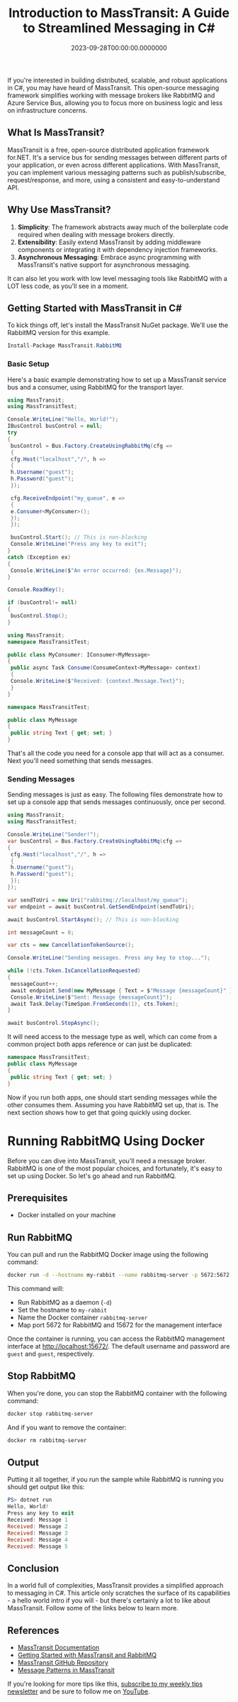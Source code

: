 ﻿---
title: "Introduction to MassTransit: A Guide to Streamlined Messaging in C#"
date: "2023-09-28T00:00:00.0000000"
description: Explore how to simplify message-based architecture in C# applications using MassTransit. This comprehensive guide introduces MassTransit's key features, shows you how to set up a service bus, and integrates with RabbitMQ. Ideal for developers looking to build scalable and robust distributed systems.
featuredImage: /img/introduction-to-masstransit-csharp-guide.png
---

If you're interested in building distributed, scalable, and robust applications in C#, you may have heard of MassTransit. This open-source messaging framework simplifies working with message brokers like RabbitMQ and Azure Service Bus, allowing you to focus more on business logic and less on infrastructure concerns.

## What Is MassTransit?

MassTransit is a free, open-source distributed application framework for.NET. It's a service bus for sending messages between different parts of your application, or even across different applications. With MassTransit, you can implement various messaging patterns such as publish/subscribe, request/response, and more, using a consistent and easy-to-understand API.

## Why Use MassTransit?

1. **Simplicity**: The framework abstracts away much of the boilerplate code required when dealing with message brokers directly.
2. **Extensibility**: Easily extend MassTransit by adding middleware components or integrating it with dependency injection frameworks.
3. **Asynchronous Messaging**: Embrace async programming with MassTransit's native support for asynchronous messaging.

It can also let you work with low level messaging tools like RabbitMQ with a LOT less code, as you'll see in a moment.

## Getting Started with MassTransit in C#

To kick things off, let's install the MassTransit NuGet package. We'll use the RabbitMQ version for this example.

```csharp
Install-Package MassTransit.RabbitMQ
```

### Basic Setup

Here's a basic example demonstrating how to set up a MassTransit service bus and a consumer, using RabbitMQ for the transport layer.

```csharp
using MassTransit;
using MassTransitTest;

Console.WriteLine("Hello, World!");
IBusControl busControl = null;
try
{
 busControl = Bus.Factory.CreateUsingRabbitMq(cfg =>
 {
 cfg.Host("localhost","/", h =>
 {
 h.Username("guest");
 h.Password("guest");
 });

 cfg.ReceiveEndpoint("my_queue", e =>
 {
 e.Consumer<MyConsumer>();
 });
 });

 busControl.Start(); // This is non-blocking
 Console.WriteLine("Press any key to exit");
}
catch (Exception ex)
{
 Console.WriteLine($"An error occurred: {ex.Message}");
}

Console.ReadKey();

if (busControl!= null)
{
 busControl.Stop();
}
```

```csharp
using MassTransit;
namespace MassTransitTest;

public class MyConsumer: IConsumer<MyMessage>
{
 public async Task Consume(ConsumeContext<MyMessage> context)
 {
 Console.WriteLine($"Received: {context.Message.Text}");
 }
}
```

```csharp
namespace MassTransitTest;

public class MyMessage
{
 public string Text { get; set; }
}
```

That's all the code you need for a console app that will act as a consumer. Next you'll need something that sends messages.

### Sending Messages

Sending messages is just as easy. The following files demonstrate how to set up a console app that sends messages continuously, once per second.

```csharp
using MassTransit;
using MassTransitTest;

Console.WriteLine("Sender!");
var busControl = Bus.Factory.CreateUsingRabbitMq(cfg =>
{
 cfg.Host("localhost","/", h =>
 {
 h.Username("guest");
 h.Password("guest");
 });
});

var sendToUri = new Uri("rabbitmq://localhost/my_queue");
var endpoint = await busControl.GetSendEndpoint(sendToUri);

await busControl.StartAsync(); // This is non-blocking

int messageCount = 0;

var cts = new CancellationTokenSource();

Console.WriteLine("Sending messages. Press any key to stop...");

while (!cts.Token.IsCancellationRequested)
{
 messageCount++;
 await endpoint.Send(new MyMessage { Text = $"Message {messageCount}" });
 Console.WriteLine($"Sent: Message {messageCount}");
 await Task.Delay(TimeSpan.FromSeconds(1), cts.Token);
}

await busControl.StopAsync();
```

It will need access to the message type as well, which can come from a common project both apps reference or can just be duplicated:

```csharp
namespace MassTransitTest;
public class MyMessage
{
 public string Text { get; set; }
}
```

Now if you run both apps, one should start sending messages while the other consumes them. Assuming you have RabbitMQ set up, that is. The next section shows how to get that going quickly using docker.

# Running RabbitMQ Using Docker

Before you can dive into MassTransit, you'll need a message broker. RabbitMQ is one of the most popular choices, and fortunately, it's easy to set up using Docker. So let's go ahead and run RabbitMQ.

## Prerequisites

- Docker installed on your machine

## Run RabbitMQ

You can pull and run the RabbitMQ Docker image using the following command:

```bash
docker run -d --hostname my-rabbit --name rabbitmq-server -p 5672:5672 -p 15672:15672 rabbitmq:3-management
```

This command will:

- Run RabbitMQ as a daemon (`-d`)
- Set the hostname to `my-rabbit`
- Name the Docker container `rabbitmq-server`
- Map port 5672 for RabbitMQ and 15672 for the management interface

Once the container is running, you can access the RabbitMQ management interface at [http://localhost:15672/](http://localhost:15672/). The default username and password are `guest` and `guest`, respectively.

## Stop RabbitMQ

When you're done, you can stop the RabbitMQ container with the following command:

```bash
docker stop rabbitmq-server
```

And if you want to remove the container:

```bash
docker rm rabbitmq-server
```

## Output

Putting it all together, if you run the sample while RabbitMQ is running you should get output like this:

```powershell
PS> dotnet run
Hello, World!
Press any key to exit
Received: Message 1
Received: Message 2
Received: Message 3
Received: Message 4
Received: Message 5
```

## Conclusion

In a world full of complexities, MassTransit provides a simplified approach to messaging in C#. This article only scratches the surface of its capabilities - a hello world intro if you will - but there's certainly a lot to like about MassTransit. Follow some of the links below to learn more.

## References

- [MassTransit Documentation](https://masstransit-project.com/)
- [Getting Started with MassTransit and RabbitMQ](https://www.rabbitmq.com/tutorials/tutorial-one-dotnet.html)
- [MassTransit GitHub Repository](https://github.com/MassTransit/MassTransit)
- [Message Patterns in MassTransit](https://docs.microsoft.com/en-us/azure/architecture/patterns/publisher-subscriber)

If you're looking for more tips like this, [subscribe to my weekly tips newsletter](/tips) and be sure to follow me on [YouTube](https://www.youtube.com/ardalis?sub_confirmation=1).

